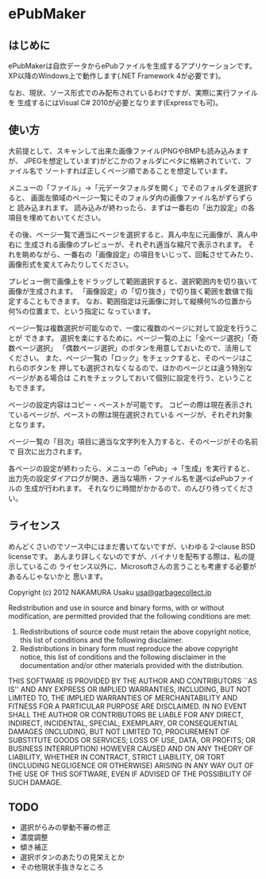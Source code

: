 ePubMaker
=========

はじめに
--------
ePubMakerは自炊データからePubファイルを生成するアプリケーションです。
XP以降のWindows上で動作します(.NET Framework 4が必要です)。

なお、現状、ソース形式でのみ配布されているわけですが、実際に実行ファイルを
生成するにはVisual C# 2010が必要となります(Expressでも可)。


使い方
------
大前提として、スキャンして出来た画像ファイル(PNGやBMPも読み込みますが、
JPEGを想定しています)がどこかのフォルダにベタに格納されていて、ファイル名で
ソートすれば正しくページ順であることを想定しています。

メニューの「ファイル」→「元データフォルダを開く」でそのフォルダを選択すると、
画面左領域のページ一覧にそのフォルダ内の画像ファイル名がずらずらと
読み込まれます。
読み込みが終わったら、まずは一番右の「出力設定」の各項目を埋めておいてください。

その後、ページ一覧で適当にページを選択すると、真ん中左に元画像が、真ん中右に
生成される画像のプレビューが、それぞれ適当な縮尺で表示されます。
それを眺めながら、一番右の「画像設定」の項目をいじって、回転させてみたり、
画像形式を変えてみたりしてください。

プレビュー側で画像上をドラッグして範囲選択すると、選択範囲内を切り抜いて
画像が生成されます。
「画像設定」の「切り抜き」で切り抜く範囲を数値で指定することもできます。
なお、範囲指定は元画像に対して縦横何%の位置から何%の位置まで、という指定に
なっています。

ページ一覧は複数選択が可能なので、一度に複数のページに対して設定を行うことが
できます。
選択を楽にするために、ページ一覧の上に「全ページ選択」「奇数ページ選択」
「偶数ページ選択」のボタンを用意しておいたので、活用してください。
また、ページ一覧の「ロック」をチェックすると、そのページはこれらのボタンを
押しても選択されなくなるので、ほかのページとは違う特別なページがある場合は
これをチェックしておいて個別に設定を行う、ということもできます。

ページの設定内容はコピー・ペーストが可能です。
コピーの際は現在表示されているページが、ペーストの際は現在選択されている
ページが、それぞれ対象となります。

ページ一覧の「目次」項目に適当な文字列を入力すると、そのページがその名前で
目次に出力されます。

各ページの設定が終わったら、メニューの「ePub」→「生成」を実行すると、
出力先の設定ダイアログが開き、適当な場所・ファイル名を選べばePubファイルの
生成が行われます。
それなりに時間がかかるので、のんびり待ってください。


ライセンス
----------
めんどくさいのでソース中にはまだ書いてないですが、いわゆる
2-clause BSD licenseです。
あんまり詳しくないのですが、バイナリを配布する際は、私の提示しているこの
ライセンス以外に、Microsoftさんの言うことも考慮する必要があるんじゃないかと
思います。

Copyright (c) 2012  NAKAMURA Usaku <usa@garbagecollect.jp>

Redistribution and use in source and binary forms, with or without
modification, are permitted provided that the following conditions
are met:

1. Redistributions of source code must retain the above copyright
   notice, this list of conditions and the following disclaimer.
2. Redistributions in binary form must reproduce the above copyright
   notice, this list of conditions and the following disclaimer in the
   documentation and/or other materials provided with the distribution.

THIS SOFTWARE IS PROVIDED BY THE AUTHOR AND CONTRIBUTORS ``AS IS'' AND
ANY EXPRESS OR IMPLIED WARRANTIES, INCLUDING, BUT NOT LIMITED TO, THE
IMPLIED WARRANTIES OF MERCHANTABILITY AND FITNESS FOR A PARTICULAR
PURPOSE ARE DISCLAIMED.  IN NO EVENT SHALL THE AUTHOR OR CONTRIBUTORS
BE LIABLE FOR ANY DIRECT, INDIRECT, INCIDENTAL, SPECIAL, EXEMPLARY, OR
CONSEQUENTIAL DAMAGES (INCLUDING, BUT NOT LIMITED TO, PROCUREMENT OF
SUBSTITUTE GOODS OR SERVICES; LOSS OF USE, DATA, OR PROFITS; OR
BUSINESS INTERRUPTION) HOWEVER CAUSED AND ON ANY THEORY OF LIABILITY,
WHETHER IN CONTRACT, STRICT LIABILITY, OR TORT (INCLUDING NEGLIGENCE
OR OTHERWISE) ARISING IN ANY WAY OUT OF THE USE OF THIS SOFTWARE, EVEN
IF ADVISED OF THE POSSIBILITY OF SUCH DAMAGE.


TODO
----
* 選択がらみの挙動不審の修正
* 濃度調整
* 傾き補正
* 選択ボタンのあたりの見栄えとか
* その他現状手抜きなところ
